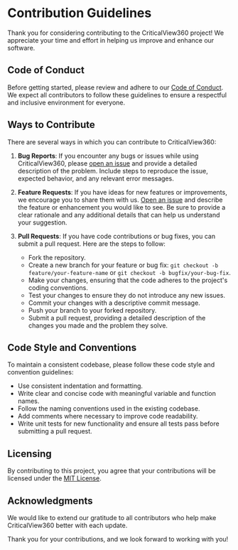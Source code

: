 # Contribution Guidelines

Thank you for considering contributing to the CriticalView360 project! We appreciate your time and effort in helping us improve and enhance our software.

## Code of Conduct

Before getting started, please review and adhere to our [Code of Conduct](conduct.md). We expect all contributors to follow these guidelines to ensure a respectful and inclusive environment for everyone.

## Ways to Contribute

There are several ways in which you can contribute to CriticalView360:

1. **Bug Reports**: If you encounter any bugs or issues while using CriticalView360, please [open an issue](https://github.com/Duds/CriticalView360/issues) and provide a detailed description of the problem. Include steps to reproduce the issue, expected behavior, and any relevant error messages.

2. **Feature Requests**: If you have ideas for new features or improvements, we encourage you to share them with us. [Open an issue](https://github.com/Duds/CriticalView360/issues) and describe the feature or enhancement you would like to see. Be sure to provide a clear rationale and any additional details that can help us understand your suggestion.

3. **Pull Requests**: If you have code contributions or bug fixes, you can submit a pull request. Here are the steps to follow:
   - Fork the repository.
   - Create a new branch for your feature or bug fix: `git checkout -b feature/your-feature-name` or `git checkout -b bugfix/your-bug-fix`.
   - Make your changes, ensuring that the code adheres to the project's coding conventions.
   - Test your changes to ensure they do not introduce any new issues.
   - Commit your changes with a descriptive commit message.
   - Push your branch to your forked repository.
   - Submit a pull request, providing a detailed description of the changes you made and the problem they solve.

## Code Style and Conventions

To maintain a consistent codebase, please follow these code style and convention guidelines:
- Use consistent indentation and formatting.
- Write clear and concise code with meaningful variable and function names.
- Follow the naming conventions used in the existing codebase.
- Add comments where necessary to improve code readability.
- Write unit tests for new functionality and ensure all tests pass before submitting a pull request.

## Licensing

By contributing to this project, you agree that your contributions will be licensed under the [MIT License](license.md).

## Acknowledgments

We would like to extend our gratitude to all contributors who help make CriticalView360 better with each update.

Thank you for your contributions, and we look forward to working with you!

